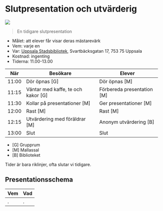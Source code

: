# Slutpresentation och utvärderig

![](../pics/20220603/IMG_7190.JPEG)

> En tidigare slutpresentation

 * Målet: att elever får visar deras mästarevärk
 * Vem: varje en
 * Var: [Uppsala Stadsbibliotek](https://bibliotekuppsala.se/web/arena/stadsbiblioteket), Svartbäcksgatan 17, 753 75 Uppsala
 * Kostnad: ingenting
 * Tiderna: 11.00-13.00

När  |Besökare                           | Elever
-----|-----------------------------------|-----------------------
11:00|Dör öpnas [G]                      | Dör öpnas [M]
11:15|Väntar med kaffe, te och kakor [G] | Förbereda presentation [M]
11:30|Kollar på presentationer  [M]      | Ger presentationer  [M]
12:00|Rast [M]                           | Rast  [M]
12:15|Utvärdering med föräldrar [M]      | Anonym utvärdering [B]
13:00|Slut                               | Slut

 * [G] Grupprum
 * [M] Mallassal
 * [B] Biblioteket

Tider är bara riklinjer, ofta slutar vi tidigare.

## Presentationsschema

Vem     |Vad
--------|---------------
.       |.
